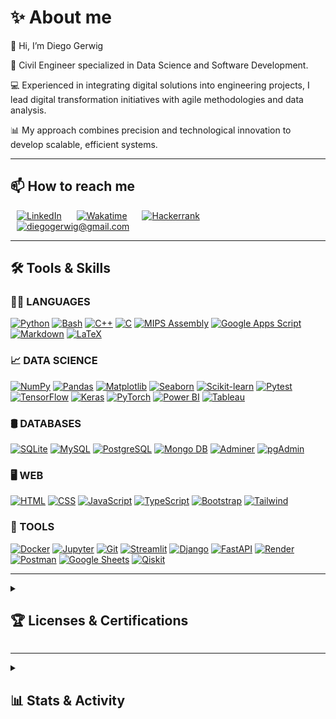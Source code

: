 # **✨ About me**

👋 Hi, I’m Diego Gerwig

🦺 Civil Engineer specialized in Data Science and Software Development. 

💻 Experienced in integrating digital solutions into engineering projects, I lead digital transformation initiatives with agile methodologies and data analysis.

📊 My approach combines precision and technological innovation to develop scalable, efficient systems.


---

## **📫 How to reach me**

<div style='text-align:left'>
	<a href='https://www.linkedin.com/in/diegogerwig' style='padding: 10px;'><img alt='LinkedIn' src='https://img.shields.io/badge/LinkedIn-0077B5.svg?logo=linkedin&logoColor=white' height='30'></a>
	<a href='https://wakatime.com/@diegogerwig' style='padding: 10px;'><img alt='Wakatime' src='https://img.shields.io/badge/Wakatime-2496ED.svg?logo=wakatime&logoColor=white&color=green' height='30'></a>
	<a href='https://www.hackerrank.com/diegogerwig' style='padding: 10px;'><img alt='Hackerrank' src='https://img.shields.io/badge/Hackerrank-2EC866.svg?logo=hackerrank&logoColor=white' height='30'></a>
	<!-- <a href='https://www.kaggle.com/diegogerwig' style='padding: 10px;'><img alt='Kaggle' src='https://img.shields.io/badge/Kaggle-20BEFF.svg?logo=kaggle&logoColor=white' style='height: 25px;'></a> -->
	<a href="mailto:diegogerwig@gmail.com" style="padding: 10px;"><img alt="diegogerwig@gmail.com" src="https://img.shields.io/badge/diegogerwig@gmail.com-EA4335.svg?logo=gmail&logoColor=white" height='30'></a>
</div>

---

## **🛠️ Tools & Skills**

<h3 align="left">👨‍💻 LANGUAGES</h3>
	<p align="left">
		<a href='https://github.com/search?q=user%3Adiegogerwig+language%3Apython'><img alt='Python' src='https://img.shields.io/badge/Python-14354C.svg?logo=python&logoColor=white' height='25'></a>
	  	<a href='#'><img alt='Bash' src='https://img.shields.io/badge/Bash-121011.svg?logo=gnu-bash&logoColor=white' height='25'></a>
	  	<a href='#'><img alt='C++' src='https://custom-icon-badges.demolab.com/badge/C++-9C033A.svg?logo=cpp2&logoColor=white' height='25'></a>
	  	<a href='#'><img alt='C' src='https://custom-icon-badges.demolab.com/badge/C-03599C.svg?logo=c-in-hexagon&logoColor=white' height='25'></a>
	  	<a href='#'><img alt='MIPS Assembly' src='https://custom-icon-badges.demolab.com/badge/Assembly-525252.svg?logo=asm-hex&logoColor=white' height='25'></a>
	  	<a href='#'><img alt='Google Apps Script' src='https://custom-icon-badges.demolab.com/badge/Google%20Apps%20Script-02569B.svg?logo=gs&logoColor=white' height='25'></a>
	  	<a href='#'><img alt='Markdown' src='https://img.shields.io/badge/Markdown-000000.svg?logo=markdown&logoColor=white' height='25'></a>
	  	<a href='#'><img alt='LaTeX' src='https://img.shields.io/badge/LaTeX-008080.svg?logo=LaTeX&logoColor=white' height='25'></a>
	</p>

<h3 align="left">📈 DATA SCIENCE</h3>
	<p align="left">
		<a href='#'><img alt='NumPy' src='https://img.shields.io/badge/Numpy-013243.svg?logo=numpy&logoColor=white' height='25'></a>
		<a href='#'><img alt='Pandas' src='https://img.shields.io/badge/Pandas-150458.svg?logo=pandas&logoColor=white' height='25'></a>
		<a href='#'><img alt='Matplotlib' src='https://img.shields.io/badge/Matplotlib-3776AB.svg?logo=python&logoColor=white' height='25'></a>
		<a href='#'><img alt='Seaborn' src='https://img.shields.io/badge/Seaborn-0C4B5E.svg?logo=seaborn&logoColor=white' height='25'></a>
		<a href='#'><img alt='Scikit-learn' src='https://img.shields.io/badge/Scikit--learn-F7931E.svg?logo=scikit-learn&logoColor=white' height='25'></a>
		<a href='#'><img alt='Pytest' src='https://img.shields.io/badge/Pytest-0A9EDC.svg?logo=pytest&logoColor=white' height='25'></a>
		<a href='#'><img alt='TensorFlow' src='https://img.shields.io/badge/TensorFlow-FF6F00.svg?logo=TensorFlow&logoColor=white' height='25'></a>
		<a href='#'><img alt='Keras' src='https://img.shields.io/badge/Keras-D00000.svg?logo=Keras&logoColor=white' height='25'></a>
		<a href='#'><img alt='PyTorch' src='https://img.shields.io/badge/PyTorch-EE4C2C.svg?logo=PyTorch&logoColor=white' height='25'></a>
		<a href='#'><img alt='Power BI' src='https://img.shields.io/badge/Power%20BI-F2C811?logo=powerbi&logoColor=black' height='25'></a>
		<a href='#'><img alt='Tableau' src='https://img.shields.io/badge/Tableau-E97627?logo=Tableau&logoColor=white' height='25'></a>
	</p>

<h3 align="left">🛢️ DATABASES</h3>
	<p align="left">
		<a href='#'><img alt='SQLite' src='https://img.shields.io/badge/SQLite-07405E?logo=sqlite&logoColor=white' height='25'></a>
		<a href='#'><img alt='MySQL' src='https://img.shields.io/badge/MySQL-00000F?logo=mysql&logoColor=white' height='25'></a>
		<a href='#'><img alt='PostgreSQL' src='https://img.shields.io/badge/PostgreSQL-316192?logo=postgresql&logoColor=white' height='25'></a>
		<a href='#'><img alt='Mongo DB' src='https://img.shields.io/badge/MongoDB-4EA94B?logo=mongodb&logoColor=white' height='25'></a>
		<a href='#'><img alt='Adminer' src='https://img.shields.io/badge/Adminer-34567C?logo=adminer&logoColor=white' height='25'></a>
		<a href='#'><img alt='pgAdmin' src='https://img.shields.io/badge/pgAdmin-336791?logo=postgresql&logoColor=white' height='25'></a>
	</p>

<h3 align="left">🖥️ WEB</h3>
	<p align="left">
		<a href='#'><img alt='HTML' src='https://img.shields.io/badge/HTML-E34F26.svg?logo=html5&logoColor=white' height='25'></a>
		<a href='#'><img alt='CSS' src='https://img.shields.io/badge/CSS-1572B6.svg?logo=css3&logoColor=white' height='25'></a>
		<a href='#'><img alt='JavaScript' src='https://img.shields.io/badge/JavaScript-F7DF1E.svg?logo=javascript&logoColor=black' height='25'></a>
		<a href='#'><img alt='TypeScript' src='https://img.shields.io/badge/TypeScript-007ACC.svg?logo=typescript&logoColor=white' height='25'></a>
		<a href='#'><img alt='Bootstrap' src='https://img.shields.io/badge/Bootstrap-563D7C.svg?logo=bootstrap&logoColor=black' height='25'></a>
		<a href='#'><img alt='Tailwind' src='https://img.shields.io/badge/Tailwindcss-0F172A.svg?&logo=tailwindcss&logoColor=white' height='25'></a>
	</p>

<h3 align="left">🧩 TOOLS</h3>
	<p align="left">
		<a href='#'><img alt='Docker' src='https://img.shields.io/badge/Docker-2496ED.svg?logo=docker&logoColor=white' height='25'></a>
		<a href='#'><img alt='Jupyter' src='https://img.shields.io/badge/Jupyter-F37626.svg?logo=Jupyter&logoColor=white' height='25'></a>
		<a href='#'><img alt='Git' src='https://img.shields.io/badge/Git-F05033.svg?logo=git&logoColor=white' height='25'></a>
		<a href='#'><img alt='Streamlit' src='https://img.shields.io/badge/Streamlit-FF4B4B.svg?logo=streamlit&logoColor=white' height='25'></a>
		<a href='#'><img alt='Django' src='https://img.shields.io/badge/Django-092E20.svg?logo=django&logoColor=green' height='25'></a>
		<a href='#'><img alt='FastAPI' src='https://img.shields.io/badge/FastAPI-005571.svg?logo=fastapi&logoColor=white' height='25'></a>
		<a href='#'><img alt='Render' src='https://img.shields.io/badge/Render-46E3B7.svg?logo=render&logoColor=white' height='25'></a>
		<a href='#'><img alt='Postman' src='https://img.shields.io/badge/Postman-FF6C37?logo=postman&logoColor=white' height='25'></a>
		<a href='#'><img alt='Google Sheets' src='https://img.shields.io/badge/Sheets-34A853.svg?logo=google%20sheets&logoColor=white' height='25'></a>
		<a href='https://www.credly.com/badges/7fce96fb-09f9-48c6-9f7c-d5118c3b9412'><img alt='Qiskit' src='https://img.shields.io/badge/Qiskit-000000.svg?logo=qiskit&logoColor=white' height='25'></a>
	</p>

---

<details> 
   <summary><h2>🏆 Licenses & Certifications </h2></summary>
   <h3>42 Network</h3>
		<div style='display: flex; flex-direction: column; align-items: center;'>
			<a href='https://www.credly.com/org/42/badge/42-cursus-developer-level-13'>
			<!-- <a href='https://www.credly.com/org/42/badge/42-cursus-junior-developer-level-12'> -->
				<img src='./_badges/42_level_13.png' width='200'>
			</a>
		</div>
	<h3>Data Science</h3>
		<div style='display: flex; flex-direction: column; align-items: center;'>
			<a href='./_badges/TheBridge_DataScience_2024_Certificate.pdf'>
				<img src='./_badges/TheBridge_DataScience_2024_Badge.png' width='200'>
			</a>
		</div>
	<h3>Cybersecurity</h3>
		<div style='display: flex; flex-direction: column; align-items: center;'>
			<a href='https://www.credly.com/earner/earned/badge/9b00b626-1209-4edf-97fd-463096745842'>
				<img src='./_badges/Google_Cybersecurity Badge.png' width='200'>
			</a>
		</div>
    <h3>Quantum Computing QClass 2025-2024-2023</h3>
		<a href='https://lms.qureca.com/certificate-verifier/?code=2594-174-439-9511&v=12470fe406d4'><img src='./_badges/QURECA Certificate ADEQUATE Course 2025.png' height='150' width='250'></a>
		<a href='./_badges/QCourse501-2-48_Certificate.jpg'><img src='./_badges/QCourse501-2-48_Badge.jpg' height='150' width='250'></a>
		<br>
		<a href='./_badges/QCourse504-1-91_Certificate.jpg'><img src='./_badges/QCourse504-1-91_Badge.jpg' height='150' width='250'></a>
		<a href='./_badges/QCourse501-1-214_Certificate.jpg'><img src='./_badges/QCourse501-1-214_Badge.jpg' height='150' width='250'></a>
		<br>
		<!-- <a href='./_badges/QTitanium1-12_Certificate.jpg'><img src='./_badges/QTitanium1-12_Badge.jpg' height='100' width='200'></a> -->
		<!-- <a href='./_badges/QCobalt4-43_Certificate.jpg'><img src='./_badges/QCobalt4-43_Badge.jpg' height='100' width='200'></a> -->
	<h3>IBM Quantum</h3>
		<a href='https://www.credly.com/earner/earned/badge/2353885b-ae9d-4df9-996d-d00f5d7fff7f'><img src='./_badges/IBM_qiskit-global-summer-school-2024-quantum-excellence.png' width='200'></a>
		<a href='https://www.credly.com/badges/7fce96fb-09f9-48c6-9f7c-d5118c3b9412'><img src='./_badges/IBM_quantum-challenge-2024.png' width='200'></a>
		<a href='https://www.credly.com/badges/1dfa6b06-c443-4d56-b6e8-3375dd7ad03b'><img src='./_badges/IBM_quantum-explorer-2023-advanced.png' width='200'></a>
		<a href='https://www.credly.com/badges/a27d052e-9609-4c30-aeb7-8b86ab0fd75a'><img src='./_badges/IBM_qiskit-global-summer-school-2023-quantum-excellence.png' width='200'></a>
	<h3>LeetCode</h3>
		<!-- <a href="https://leetcode.com/u/diegogerwig/" target="_blank">
			<img src="https://assets.leetcode.com/static_assets/marketing/2024-50.gif" alt="LeetCode 2024 50 Days Badge" width="100px" style="position:absolute"/>
		</a> -->
		<a href="https://leetcode.com/u/diegogerwig/" target="_blank">
			<img src="https://leetcode-badge-showcase.vercel.app/api?username=diegogerwig&theme=dark&border=border&animated=false" alt="LeetCode Badges" width="600px" style="position:absolute"/>
		</a>
</details>

---

<details>
	<summary><h2>📊 Stats & Activity</h2></summary>
	<div align='center' style='text-align:center'>
		<a href='#'>
			<img width='50%' 
			src='https://github-readme-streak-stats.herokuapp.com/?user=diegogerwig&theme=vue-dark&hide_border=false'
			alt=''>
		</a>
		<a href='#'>
			<img width='50%' 
			src='https://github-readme-stats.vercel.app/api?username=diegogerwig&theme=vue-dark&show_icons=true&hide_border=false&count_private=true'
			alt=''>
		</a>
<!-- 		<a href='#'>
			<img width='60%' 
			src='https://github-readme-stats.vercel.app/api/top-langs/?username=diegogerwig&theme=vue-dark&show_icons=true&hide_border=false&langs_count=10&layout=compact'
			alt='Top Languages Stats - Failed to load'>
		</a> -->
		<br>
		<br>
		<a href='https://wakatime.com/@diegogerwig'>
			<img width='30%'
			src="https://wakatime.com/badge/user/a124cb58-405f-40c8-a801-6033e54c1f7d.svg"
			alt='Wakatime Badge - Failed to load'>
		</a>
		<br>
		<a href='https://wakatime.com/@diegogerwig'>
			<img width='70%' 
			src='https://github-readme-stats.vercel.app/api/wakatime?username=diegogerwig&hide_progress=false&layout=compact&custom_title=WAKATIME%20last%20year%20📈%Stats&hide_border=false&theme=vue-dark'
			alt='Wakatime Stats - Failed to load'>
		</a>   
		<br>
		<br>
		<a href='https://github.com/ashutosh00710/github-readme-activity-graph'>
			<img width='90%' 
			alt="Activity Graph - Failed to load" 
			src='https://github-readme-activity-graph.vercel.app/graph/?username=diegogerwig&hide_border=false&theme=github-dark-dimmed'>
		</a>
	</div>
</details>


